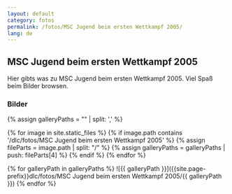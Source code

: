 ```yaml
---
layout: default
category: fotos
permalink: /fotos/MSC Jugend beim ersten Wettkampf 2005/
lang: de
---
```


## MSC Jugend beim ersten Wettkampf 2005

Hier gibts was zu MSC Jugend beim ersten Wettkampf 2005. Viel Spaß beim Bilder browsen.

### Bilder
{% assign galleryPaths = "" | split: ',' %}

{% for image in site.static_files %}
{% if image.path contains '/dlc/fotos/MSC Jugend beim ersten Wettkampf 2005' %}
        {% assign fileParts = image.path | split: "/" %}
        {% assign galleryPaths = galleryPaths | push: fileParts[4] %}
{% endif %}
{% endfor %}

{% for galleryPath in galleryPaths %}
![{{ galleryPath }}]({{site.page-prefix}}dlc/fotos/MSC Jugend beim ersten Wettkampf 2005/{{ galleryPath }})
{% endfor %}
